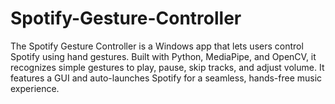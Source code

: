 # Spotify-Gesture-Controller
The Spotify Gesture Controller is a Windows app that lets users control Spotify using hand gestures. Built with Python, MediaPipe, and OpenCV, it recognizes simple gestures to play, pause, skip tracks, and adjust volume. It features a GUI and auto-launches Spotify for a seamless, hands-free music experience.
